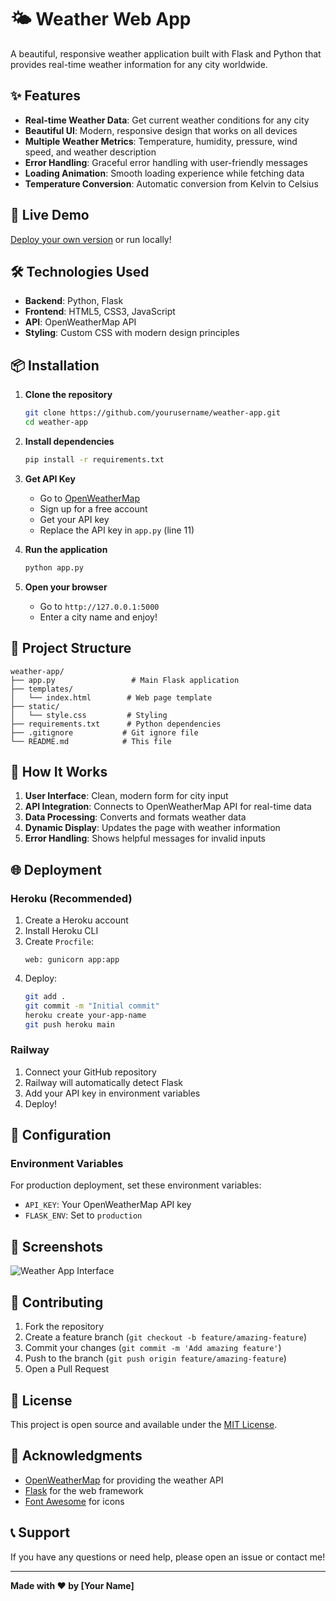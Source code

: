 # 🌤️ Weather Web App

A beautiful, responsive weather application built with Flask and Python that provides real-time weather information for any city worldwide.

## ✨ Features

- **Real-time Weather Data**: Get current weather conditions for any city
- **Beautiful UI**: Modern, responsive design that works on all devices
- **Multiple Weather Metrics**: Temperature, humidity, pressure, wind speed, and weather description
- **Error Handling**: Graceful error handling with user-friendly messages
- **Loading Animation**: Smooth loading experience while fetching data
- **Temperature Conversion**: Automatic conversion from Kelvin to Celsius

## 🚀 Live Demo

[Deploy your own version](#deployment) or run locally!

## 🛠️ Technologies Used

- **Backend**: Python, Flask
- **Frontend**: HTML5, CSS3, JavaScript
- **API**: OpenWeatherMap API
- **Styling**: Custom CSS with modern design principles

## 📦 Installation

1. **Clone the repository**
   ```bash
   git clone https://github.com/yourusername/weather-app.git
   cd weather-app
   ```

2. **Install dependencies**
   ```bash
   pip install -r requirements.txt
   ```

3. **Get API Key**
   - Go to [OpenWeatherMap](https://openweathermap.org/api)
   - Sign up for a free account
   - Get your API key
   - Replace the API key in `app.py` (line 11)

4. **Run the application**
   ```bash
   python app.py
   ```

5. **Open your browser**
   - Go to `http://127.0.0.1:5000`
   - Enter a city name and enjoy!

## 📁 Project Structure

```
weather-app/
├── app.py                 # Main Flask application
├── templates/
│   └── index.html        # Web page template
├── static/
│   └── style.css         # Styling
├── requirements.txt      # Python dependencies
├── .gitignore           # Git ignore file
└── README.md            # This file
```

## 🎯 How It Works

1. **User Interface**: Clean, modern form for city input
2. **API Integration**: Connects to OpenWeatherMap API for real-time data
3. **Data Processing**: Converts and formats weather data
4. **Dynamic Display**: Updates the page with weather information
5. **Error Handling**: Shows helpful messages for invalid inputs

## 🌐 Deployment

### Heroku (Recommended)
1. Create a Heroku account
2. Install Heroku CLI
3. Create `Procfile`:
   ```
   web: gunicorn app:app
   ```
4. Deploy:
   ```bash
   git add .
   git commit -m "Initial commit"
   heroku create your-app-name
   git push heroku main
   ```

### Railway
1. Connect your GitHub repository
2. Railway will automatically detect Flask
3. Add your API key in environment variables
4. Deploy!

## 🔧 Configuration

### Environment Variables
For production deployment, set these environment variables:
- `API_KEY`: Your OpenWeatherMap API key
- `FLASK_ENV`: Set to `production`

## 📱 Screenshots

![Weather App Interface](screenshot.png)

## 🤝 Contributing

1. Fork the repository
2. Create a feature branch (`git checkout -b feature/amazing-feature`)
3. Commit your changes (`git commit -m 'Add amazing feature'`)
4. Push to the branch (`git push origin feature/amazing-feature`)
5. Open a Pull Request

## 📄 License

This project is open source and available under the [MIT License](LICENSE).

## 🙏 Acknowledgments

- [OpenWeatherMap](https://openweathermap.org/) for providing the weather API
- [Flask](https://flask.palletsprojects.com/) for the web framework
- [Font Awesome](https://fontawesome.com/) for icons

## 📞 Support

If you have any questions or need help, please open an issue or contact me!

---

**Made with ❤️ by [Your Name]**
